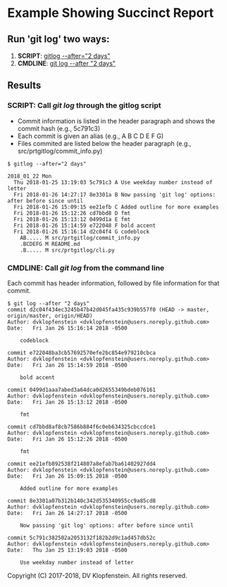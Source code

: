 # Example Showing Succinct Report

## Run 'git log' two ways:

  1) **SCRIPT**: [gitlog --after="2 days"](#script-call-git-log-through-the-gitlog-script)    
  2) **CMDLINE**: [git log --after "2 days"](#cmdline-call-git-log-from-the-command-line)    

## Results

### SCRIPT: Call _git log_ through the gitlog script
  * Commit information is listed in the header paragraph and shows the commit hash (e.g., 5c791c3)    
  * Each commit is given an alias (e.g., A B C D E F G)    
  * Files commited are listed below the header paragraph (e.g., src/prtgitlog/commit_info.py)     

```
$ gitlog --after="2 days"

2018_01_22 Mon
  Thu 2018-01-25 13:19:03 5c791c3 A Use weekday number instead of letter
  Fri 2018-01-26 14:27:17 8e3301a B Now passing 'git log' options: after before since until
  Fri 2018-01-26 15:09:15 ee21efb C Added outline for more examples
  Fri 2018-01-26 15:12:26 cd7bbd8 D fmt
  Fri 2018-01-26 15:13:12 0499d1a E fmt
  Fri 2018-01-26 15:14:59 e722048 F bold accent
  Fri 2018-01-26 15:16:14 d2c04f4 G codeblock
    AB..... M src/prtgitlog/commit_info.py
    .BCDEFG M README.md
    .B..... M src/prtgitlog/cli.py
```

### CMDLINE: Call _git log_ from the command line
Each commit has header information, followed by file information for that commit.    

```
$ git log --after "2 days"
commit d2c04f434ec3245b47b42d045fa435c939b557f0 (HEAD -> master, origin/master, origin/HEAD)
Author: dvklopfenstein <dvklopfenstein@users.noreply.github.com>
Date:   Fri Jan 26 15:16:14 2018 -0500

    codeblock

commit e722048ba3cb57692570efe2bc854e979210cbca
Author: dvklopfenstein <dvklopfenstein@users.noreply.github.com>
Date:   Fri Jan 26 15:14:59 2018 -0500

    bold accent

commit 0499d1aaa7abed3a64dca0d2655349bdeb076161
Author: dvklopfenstein <dvklopfenstein@users.noreply.github.com>
Date:   Fri Jan 26 15:13:12 2018 -0500

    fmt

commit cd7bbd8af8cb7586b884f6c0eb634325cbccdce1
Author: dvklopfenstein <dvklopfenstein@users.noreply.github.com>
Date:   Fri Jan 26 15:12:26 2018 -0500

    fmt

commit ee21efb892538f214807a8efab7ba61402927dd4
Author: dvklopfenstein <dvklopfenstein@users.noreply.github.com>
Date:   Fri Jan 26 15:09:15 2018 -0500

    Added outline for more examples

commit 8e3301a07b312b140c342d535340955cc9a85cd8
Author: dvklopfenstein <dvklopfenstein@users.noreply.github.com>
Date:   Fri Jan 26 14:27:17 2018 -0500

    Now passing 'git log' options: after before since until

commit 5c791c382502a2053132f182b2d9c1ad457db52c
Author: dvklopfenstein <dvklopfenstein@users.noreply.github.com>
Date:   Thu Jan 25 13:19:03 2018 -0500

    Use weekday number instead of letter
```

Copyright (C) 2017-2018, DV Klopfenstein. All rights reserved.
